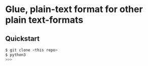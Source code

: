 # Glue, plain-text format for other plain text-formats

## Quickstart

```bash
$ git clone <this repo>
$ python3
>>>
```

## 
